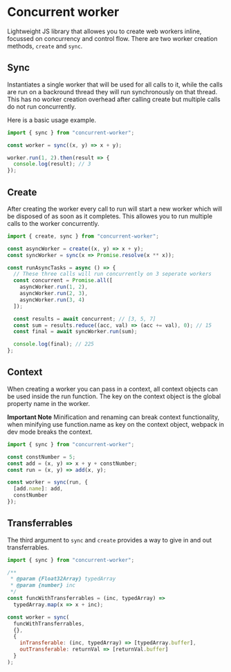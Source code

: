 # Concurrent worker

Lightweight JS library that allowes you to create web workers inline, focussed on concurrency and control flow. There are two worker creation methods, `create` and `sync`.

## Sync

Instantiates a single worker that will be used for all calls to it, while the calls are run on a backround thread they will run synchronously on that thread. This has no worker creation overhead after calling create but multiple calls do not run concurrently.

Here is a basic usage example.

```js
import { sync } from "concurrent-worker";

const worker = sync((x, y) => x + y);

worker.run(1, 2).then(result => {
  console.log(result); // 3
});
```

## Create

After creating the worker every call to run will start a new worker which will be disposed of as soon as it completes. This allowes you to run multiple calls to the worker concurrently.

```js
import { create, sync } from "concurrent-worker";

const asyncWorker = create((x, y) => x + y);
const syncWorker = sync(x => Promise.resolve(x ** x));

const runAsyncTasks = async () => {
  // These three calls will run concurrently on 3 seperate workers
  const concurrent = Promise.all([
    asyncWorker.run(1, 2),
    asyncWorker.run(2, 3),
    asyncWorker.run(3, 4)
  ]);

  const results = await concurrent; // [3, 5, 7]
  const sum = results.reduce((acc, val) => (acc += val), 0); // 15
  const final = await syncWorker.run(sum);

  console.log(final); // 225
};
```

## Context

When creating a worker you can pass in a context, all context objects can be used inside the run function. The key on the context object is the global property name in the worker.

**Important Note**
Minification and renaming can break context functionality, when minifying use function.name as key on the context object, webpack in dev mode breaks the context.

```js
import { sync } from "concurrent-worker";

const constNumber = 5;
const add = (x, y) => x + y + constNumber;
const run = (x, y) => add(x, y);

const worker = sync(run, {
  [add.name]: add,
  constNumber
});
```

## Transferrables

The third argument to `sync` and `create` provides a way to give in and out transferrables.

```js
import { sync } from "concurrent-worker";

/**
 * @param {Float32Array} typedArray
 * @param {number} inc
 */
const funcWithTransferrables = (inc, typedArray) =>
  typedArray.map(x => x + inc);

const worker = sync(
  funcWithTransferrables,
  {},
  {
    inTransferable: (inc, typedArray) => [typedArray.buffer],
    outTransferable: returnVal => [returnVal.buffer]
  }
);
```
